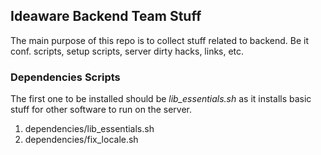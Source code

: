 ## Ideaware Backend Team Stuff

The main purpose of this repo is to collect stuff related to backend. Be it conf. scripts, setup scripts, server dirty hacks, links, etc.

### Dependencies Scripts

The first one to be installed should be *lib_essentials.sh* as it installs basic stuff for other software to run on the server.

1. dependencies/lib_essentials.sh
2. dependencies/fix_locale.sh